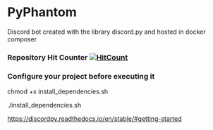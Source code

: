 # PyPhantom
Discord bot created with the library discord.py and hosted in docker composer

### Repository Hit Counter [![HitCount](https://hits.dwyl.com/aleixpieres/PyPhantom.svg?style=flat-square)](http://hits.dwyl.com/aleixpieres/PyPhantom)

### Configure your project before executing it
chmod +x install_dependencies.sh

./install_dependencies.sh


https://discordpy.readthedocs.io/en/stable/#getting-started
